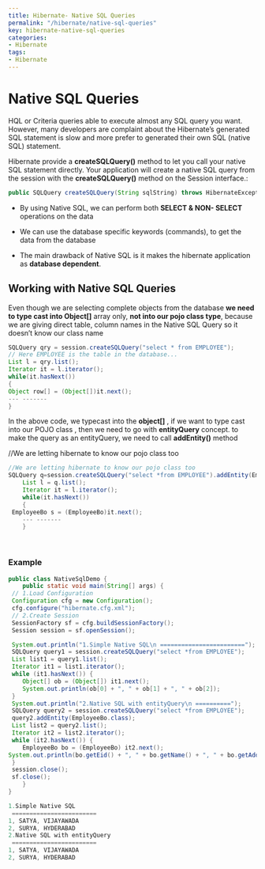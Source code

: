 ```yaml
---
title: Hibernate- Native SQL Queries
permalink: "/hibernate/native-sql-queries"
key: hibernate-native-sql-queries
categories:
- Hibernate
tags:
- Hibernate
---
```


Native SQL Queries
======================

HQL or Criteria queries able to execute almost any SQL query you want. However,
many developers are complaint about the Hibernate’s generated SQL statement is
slow and more prefer to generated their own SQL (native SQL) statement.

Hibernate provide a **createSQLQuery()** method to let you call your native SQL
statement directly. Your application will create a native SQL query from the
session with the **createSQLQuery()** method on the Session interface.:

```java
public SQLQuery createSQLQuery(String sqlString) throws HibernateException
```


-   By using Native SQL, we can perform both **SELECT & NON- SELECT** operations
    on the data

-   We can use the database specific keywords (commands), to get the data from
    the database

-   The main drawback of Native SQL is it makes the hibernate application as
    **database dependent**.

Working with Native SQL Queries
-------------------------------

Even though we are selecting complete objects from the database **we need to
type cast into Object[]** array only, **not into our pojo class type**, because
we are giving direct table, column names in the Native SQL Query so it doesn’t
know our class name
```java
SQLQuery qry = session.createSQLQuery("select * from EMPLOYEE");
// Here EMPLOYEE is the table in the database...
List l = qry.list();
Iterator it = l.iterator();
while(it.hasNext())
{
Object row[] = (Object[])it.next();
--- -------
}
```

In the above code, we typecast into the **object[]** , if we want to type cast
into our POJO class , then we need to go with **entityQuery** concept. to make
the query as an entityQuery, we need to call **addEntity()** method

//We are letting hibernate to know our pojo class too
```java
//We are letting hibernate to know our pojo class too
SQLQuery q=session.createSQLQuery("select *from EMPLOYEE").addEntity(EmployeeBo.class);
	List l = q.list();
	Iterator it = l.iterator();
	while(it.hasNext())
	{
 EmployeeBo s = (EmployeeBo)it.next();
	--- -------
	}
```

<br>

### Example
```java
public class NativeSqlDemo {
	public static void main(String[] args) {
 // 1.Load Configuration
 Configuration cfg = new Configuration();
 cfg.configure("hibernate.cfg.xml");
 // 2.Create Session
 SessionFactory sf = cfg.buildSessionFactory();
 Session session = sf.openSession();

 System.out.println("1.Simple Native SQL\n ========================");
 SQLQuery query1 = session.createSQLQuery("select *from EMPLOYEE");
 List list1 = query1.list();
 Iterator it1 = list1.iterator();
 while (it1.hasNext()) {
 	Object[] ob = (Object[]) it1.next();
 	System.out.println(ob[0] + ", " + ob[1] + ", " + ob[2]);
 }
 System.out.println("2.Native SQL with entityQuery\n ==========");
 SQLQuery query2 = session.createSQLQuery("select *from EMPLOYEE");
 query2.addEntity(EmployeeBo.class);
 List list2 = query2.list();
 Iterator it2 = list2.iterator();
 while (it2.hasNext()) {
 	EmployeeBo bo = (EmployeeBo) it2.next();
System.out.println(bo.getEid() + ", " + bo.getName() + ", " + bo.getAddress());
 }
 session.close();
 sf.close();
	}
}

1.Simple Native SQL
 ========================
1, SATYA, VIJAYAWADA
2, SURYA, HYDERABAD
2.Native SQL with entityQuery
 ========================
1, SATYA, VIJAYAWADA
2, SURYA, HYDERABAD
```
